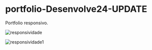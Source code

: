 # portfolio-Desenvolve24-UPDATE
Portfolio responsivo.


![responsividade](https://github.com/KarolSouzaS/portfolio-Desenvolve24-UPDATE/assets/125404860/cf88f1ab-b8c6-461d-8782-42ca11f043ed)


![responsividade1](https://github.com/KarolSouzaS/portfolio-Desenvolve24-UPDATE/assets/125404860/3254d9db-39c7-4b97-97c2-963f94e22e5d)
